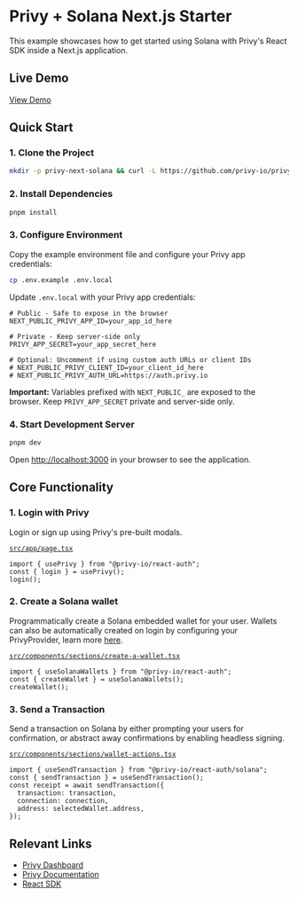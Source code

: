# Privy + Solana Next.js Starter

This example showcases how to get started using Solana with Privy's React SDK inside a Next.js application.

## Live Demo

[View Demo]({{DEPLOY_URL}})

## Quick Start

### 1. Clone the Project

```bash
mkdir -p privy-next-solana && curl -L https://github.com/privy-io/privy-examples/archive/main.tar.gz | tar -xz --strip=3 -C privy-next-solana privy-examples-main/examples/privy-next-solana && cd privy-next-solana
```

### 2. Install Dependencies

```bash
pnpm install
```

### 3. Configure Environment

Copy the example environment file and configure your Privy app credentials:

```bash
cp .env.example .env.local
```

Update `.env.local` with your Privy app credentials:

```env
# Public - Safe to expose in the browser
NEXT_PUBLIC_PRIVY_APP_ID=your_app_id_here

# Private - Keep server-side only
PRIVY_APP_SECRET=your_app_secret_here

# Optional: Uncomment if using custom auth URLs or client IDs
# NEXT_PUBLIC_PRIVY_CLIENT_ID=your_client_id_here
# NEXT_PUBLIC_PRIVY_AUTH_URL=https://auth.privy.io
```

**Important:** Variables prefixed with `NEXT_PUBLIC_` are exposed to the browser. Keep `PRIVY_APP_SECRET` private and server-side only.

### 4. Start Development Server

```bash
pnpm dev
```

Open [http://localhost:3000](http://localhost:3000) in your browser to see the application.

## Core Functionality

### 1. Login with Privy

Login or sign up using Privy's pre-built modals.

[`src/app/page.tsx`](./src/app/page.tsx)
```tsx
import { usePrivy } from "@privy-io/react-auth"; 
const { login } = usePrivy();
login();
```

### 2. Create a Solana wallet

Programmatically create a Solana embedded wallet for your user. Wallets can also be automatically created on login by configuring your PrivyProvider, learn more [here](https://docs.privy.io/basics/react/advanced/automatic-wallet-creation).

[`src/components/sections/create-a-wallet.tsx`](./src/components/sections/create-a-wallet.tsx)
```tsx
import { useSolanaWallets } from "@privy-io/react-auth";
const { createWallet } = useSolanaWallets();
createWallet();
```

### 3. Send a Transaction

Send a transaction on Solana by either prompting your users for confirmation, or abstract away confirmations by enabling headless signing.

[`src/components/sections/wallet-actions.tsx`](./src/components/sections/wallet-actions.tsx)
```tsx
import { useSendTransaction } from "@privy-io/react-auth/solana";
const { sendTransaction } = useSendTransaction();
const receipt = await sendTransaction({
  transaction: transaction,
  connection: connection,
  address: selectedWallet.address,
});
```

## Relevant Links

- [Privy Dashboard](https://dashboard.privy.io)
- [Privy Documentation](https://docs.privy.io)
- [React SDK](https://www.npmjs.com/package/@privy-io/react-auth)